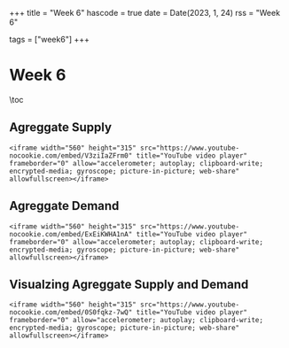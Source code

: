 +++
title = "Week 6"
hascode = true
date = Date(2023, 1, 24)
rss = "Week 6"

tags = ["week6"]
+++


# Week 6

\toc

## Agreggate Supply

~~~
<iframe width="560" height="315" src="https://www.youtube-nocookie.com/embed/V3ziIaZFrm0" title="YouTube video player" frameborder="0" allow="accelerometer; autoplay; clipboard-write; encrypted-media; gyroscope; picture-in-picture; web-share" allowfullscreen></iframe>
~~~

## Agreggate Demand 

~~~
<iframe width="560" height="315" src="https://www.youtube-nocookie.com/embed/ExEiKWHA1nA" title="YouTube video player" frameborder="0" allow="accelerometer; autoplay; clipboard-write; encrypted-media; gyroscope; picture-in-picture; web-share" allowfullscreen></iframe>
~~~

## Visualzing Agreggate Supply and Demand

~~~
<iframe width="560" height="315" src="https://www.youtube-nocookie.com/embed/0S0fqkz-7wQ" title="YouTube video player" frameborder="0" allow="accelerometer; autoplay; clipboard-write; encrypted-media; gyroscope; picture-in-picture; web-share" allowfullscreen></iframe>
~~~
